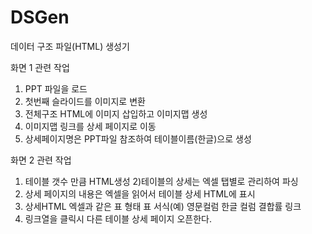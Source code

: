 # DSGen
데이터 구조 파일(HTML) 생성기

화면 1 관련 작업
1) PPT 파일을 로드
2) 첫번째 슬라이드를 이미지로 변환
3) 전체구조 HTML에 이미지 삽입하고 이미지맵 생성
4) 이미지맵 링크를 상세 페이지로 이동
5) 상세페이지명은 PPT파일 참조하여 테이블이름(한글)으로 생성

화면 2 관련 작업
1) 테이블 갯수 만큼 HTML생성
2)테이블의 상세는 엑셀 탭별로 관리하여 파싱
3) 상세 페이지의 내용은 엑셀을 읽어서 테이블 상세 HTML에 표시
4) 상세HTML 엑셀과 같은 표 형태
표 서식(예)
영문컬럼 한글 컬럼 결합률 링크
5) 링크열을 클릭시 다른 테이블 상세 페이지 오픈한다.
